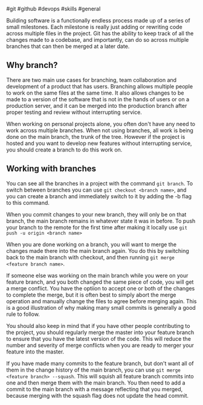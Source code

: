 #git #github #devops #skills #general

Building software is a functionally endless process made up of a series of small milestones. Each milestone is really just adding or rewriting code across multiple files in the project. Git has the ability to keep track of all the changes made to a codebase, and importantly, can do so across multiple branches that can then be merged at a later date.

## Why branch?
There are two main use cases for branching, team collaboration and development of a product that has users. Branching allows multiple people to work on the same files at the same time. It also allows changes to be made to a version of the software that is not in the hands of users or on a production server, and it can be merged into the production branch after proper testing and review without interrupting service. 

When working on personal projects alone, you often don't have any need to work across multiple branches. When not using branches, all work is being done on the main branch, the trunk of the tree. However if the project is hosted and you want to develop new features without interrupting service, you should create a branch to do this work on.

## Working with branches
You can see all the branches in a project with the command `git branch`. To switch between branches you can use `git checkout <branch name>`, and you can create a branch and immediately switch to it by adding the -b flag to this command. 

When you commit changes to your new branch, they will only be on that branch, the main branch remains in whatever state it was in before. To push your branch to the remote for the first time after making it locally use `git push -u origin <branch name>`

When you are done working on a branch, you will want to merge the changes made there into the main branch again. You do this by switching back to the main branch with checkout, and then running `git merge <feature branch name>`.

If someone else was working on the main branch while you were on your feature branch, and you both changed the same piece of code, you will get a merge conflict. You have the optiion to accept one or both of the changes to complete the merge, but it is often best to simply abort the merge operation and manually change the files to agree before merging again. This is a good illustration of why making many small commits is generally a good rule to follow.

You should also keep in mind that if you have other people contributing to the project, you should regularly merge the master into your feature branch to ensure that you have the latest version of the code. This will reduce the number and severity of merge conflicts when you are ready to merger your feature into the master.

If you have made many commits to the feature branch, but don't want all of them in the change history of the main branch, you can use `git merge <feature branch> --squash`. This will squish all feature branch commits into one and then merge them with the main branch. You then need to add a commit to the main branch with a message reflecting that you merged, because merging with the squash flag does not update the head commit.